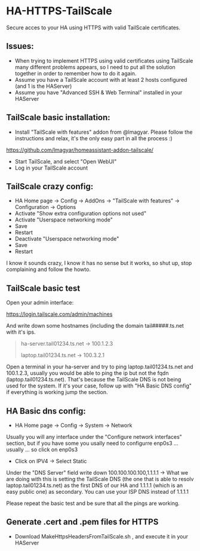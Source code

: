 # HA-HTTPS-TailScale
Secure acces to your HA using HTTPS with valid TailScale certificates.

## Issues:
- When trying to implement HTTPS using valid certificates using TailScale many different problems appears, so I need to put all the solution together in order to remember how to do it again.
- Assume you have a TailScale account with at least 2 hosts configured (and 1 is the HAServer)
- Assume you have "Advanced SSH & Web Terminal" installed in your HAServer

## TailScale basic installation:
- Install "TailScale with features" addon from @lmagyar. Please follow the instructions and relax, it's the only easy part in all the process :)

https://github.com/lmagyar/homeassistant-addon-tailscale/
- Start TailScale, and select "Open WebUI"
- Log in your TailScale account

## TailScale crazy config:
- HA Home page -> Config -> AddOns -> "TailScale with features" -> Configuration -> Options
- Activate "Show extra configuration options not used"
- Activate "Userspace networking mode"
- Save
- Restart
- Deactivate "Userspace networking mode"
- Save
- Restart

I know it sounds crazy, I know it has no sense but it works, so shut up, stop complaining and follow the howto.

## TailScale basic test
Open your admin interface:

https://login.tailscale.com/admin/machines

And write down some hostnames (including the domain tail#####.ts.net with it's ips.

> ha-server.tail01234.ts.net -> 100.1.2.3
>
> laptop.tail01234.ts.net -> 100.3.2.1

Open a terminal in your ha-server and try to ping laptop.tail01234.ts.net and 100.1.2.3, usually you would be able to ping the ip but not the fqdn (laptop.tail01234.ts.net). That's because the TailScale DNS is not being used for the system. If it's your case, follow up with "HA Basic DNS config" if everything is working jump the section.

## HA Basic dns config:
- HA Home page -> Config -> System -> Network

Usually you will any interface under the "Configure network interfaces" section, but if you have some you usally need to configurre enp0s3 ... usually ... so click on enp0s3
- Click on IPV4 -> Select Static

Under the "DNS Server" field write down 100.100.100.100,1.1.1.1 -> What we are doing with this is setting the TailScale DNS (the one that is able to resolv laptop.tail01234.ts.net) as the first DNS of our HA and 1.1.1.1 (which is an easy public one) as secondary. You can use your ISP DNS instead of 1.1.1.1

Please repeat the basic test and be sure that all the pings are working.

## Generate .cert and .pem files for HTTPS
- Download MakeHttpsHeadersFromTailScale.sh , and execute it in your HAServer

